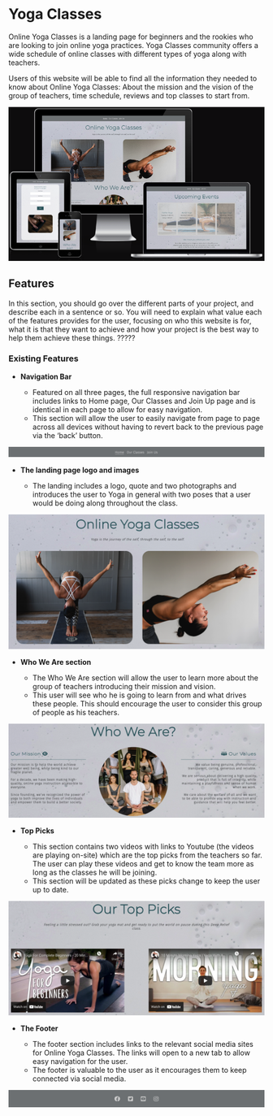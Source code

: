 # Yoga Classes

Online Yoga Classes is a landing page for beginners and the rookies who are looking to join online yoga practices. Yoga Classes community offers a wide schedule of online classes with different types of yoga along with teachers.

Users of this website will be able to find all the information they needed to know about Online Yoga Classes: About the mission and the vision of the group of teachers, time schedule, reviews and top classes to start from.

![Responsive Mockup](https://github.com/Annausername/yogaonline/blob/main/media/yoga-online-mockup.png)

## Features 

In this section, you should go over the different parts of your project, and describe each in a sentence or so. You will need to explain what value each of the features provides for the user, focusing on who this website is for, what it is that they want to achieve and how your project is the best way to help them achieve these things. ?????

### Existing Features

- __Navigation Bar__

  - Featured on all three pages, the full responsive navigation bar includes links to Home page, Our Classes and Join Up page and is identical in each page to allow for easy navigation.
  - This section will allow the user to easily navigate from page to page across all devices without having to revert back to the previous page via the ‘back’ button. 

![Nav Bar](https://github.com/Annausername/yogaonline/blob/main/media/nav-bar.png)

- __The landing page logo and images__

  - The landing includes a logo, quote and two photographs and introduces the user to Yoga in general with two poses that a user would be doing along throughout the class.

![Landing Page](https://github.com/Annausername/yogaonline/blob/main/media/landing-images.png)

- __Who We Are section__

  - The Who We Are section will allow the user to learn more about the group of teachers introducing their mission and vision. 
  - This user will see who he is going to learn from and what drives these people. This should encourage the user to consider this group of people as his teachers. 

![Who we Are](https://github.com/Annausername/yogaonline/blob/main/media/who-we-are.png)

- __Top Picks__

  - This section contains two videos with links to Youtube (the videos are playing on-site) which are the top picks from the teachers so far. The user can play these videos and get to know the team more as long as the classes he will be joining.
  - This section will be updated as these picks change to keep the user up to date. 

![Meetup Times](https://github.com/Annausername/yogaonline/blob/main/media/top-picks.png)

- __The Footer__ 

  - The footer section includes links to the relevant social media sites for Online Yoga Classes. The links will open to a new tab to allow easy navigation for the user. 
  - The footer is valuable to the user as it encourages them to keep connected via social media.

![Footer](https://github.com/Annausername/yogaonline/blob/main/media/footer.png)

